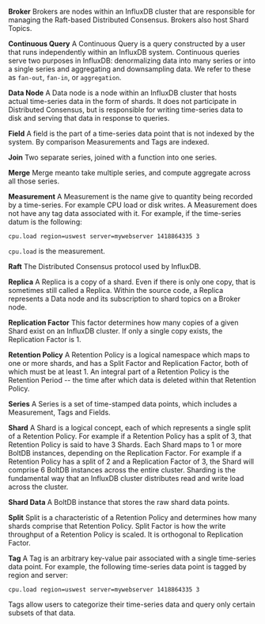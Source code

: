 **Broker** Brokers are nodes within an InfluxDB cluster that are responsible for managing the Raft-based Distributed Consensus. Brokers also host Shard Topics.

**Continuous Query** A Continuous Query is a query constructed by a user that runs independently within an InfluxDB system. Continuous queries serve two purposes in InfluxDB: denormalizing data  into many series or into a single series and aggregating and  downsampling data. We refer to these as `fan-out`, `fan-in`, or `aggregation`.

**Data Node** A Data node is a node within an InfluxDB cluster that hosts actual time-series data in the form of shards. It does not participate in Distributed Consensus, but is responsible for  writing time-series data to disk and serving that data in response to queries.

**Field** A field is the part of a time-series data point that is not indexed by the system. By comparison Measurements and Tags are indexed.

**Join** Two separate series, joined with a function into one series.

**Merge** Merge meanto take multiple series, and compute aggregate across all those series.

**Measurement** A Measurement is the name give to quantity being recorded by a time-series. For example CPU load or disk writes. A Measurement does not have any tag data associated with it. For example, if the time-series datum is the following:

    cpu.load region=uswest server=mywebserver 1418864335 3

`cpu.load` is the measurement.

**Raft** The Distributed Consensus protocol used by InfluxDB.

**Replica** A Replica is a copy of a shard. Even if there is only one copy, that is sometimes still called a Replica. Within the source code, a Replica represents a Data node and its subscription to shard topics on a Broker node.

**Replication Factor** This factor determines how many copies of a given Shard exist on an InfluxDB cluster. If only a single copy exists, the Replication Factor is 1.

**Retention Policy** A Retention Policy is a logical namespace which maps to one or more  shards, and has a Split Factor and Replication Factor, both of which must be at least 1. An integral part of a Retention Policy is the Retention Period -- the time after which data is deleted within that Retention Policy.

**Series** A Series is a set of time-stamped data points, which includes a Measurement, Tags and Fields.

**Shard** A Shard is a logical concept, each of which represents a single split of a Retention Policy. For example if a Retention Policy has a split of 3, that Retention Policy is said to have 3 Shards. Each Shard maps to 1 or more BoltDB instances, depending on the Replication Factor. For example if a Retention Policy has a split of 2 and a Replication Factor of 3, the Shard will comprise 6 BoltDB instances across the entire cluster. Sharding is the fundamental way that an InfluxDB cluster distributes read and write load across the cluster.

**Shard Data** A BoltDB instance that stores the raw shard data points.

**Split** Split is a characteristic of a Retention Policy and determines how many shards comprise that Retention Policy. Split Factor is how the write throughput of a Retention Policy is scaled. It is orthogonal to Replication Factor.

**Tag** A Tag is an arbitrary key-value pair associated with a single time-series data point. For example, the following time-series data point is tagged by region and server:

    cpu.load region=uswest server=mywebserver 1418864335 3

Tags allow users to categorize their time-series data and query only certain subsets of that data.
